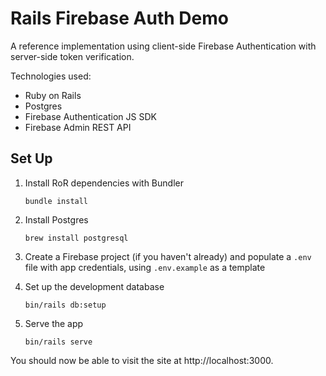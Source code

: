 # Rails Firebase Auth Demo

A reference implementation using client-side Firebase Authentication with server-side token verification.

Technologies used:
- Ruby on Rails
- Postgres
- Firebase Authentication JS SDK
- Firebase Admin REST API
## Set Up

1. Install RoR dependencies with Bundler

    ```
    bundle install
    ```

2. Install Postgres

    ```
    brew install postgresql
    ```

3. Create a Firebase project (if you haven't already) and populate a `.env` file with app credentials, using `.env.example` as a template
4. Set up the development database

    ```
    bin/rails db:setup
    ```

5. Serve the app

    ```
    bin/rails serve
    ```

You should now be able to visit the site at http://localhost:3000.
